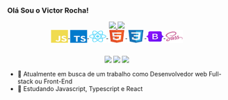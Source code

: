 ### Olá Sou o Victor Rocha!

<div align="center">
  <a href="https://github.com/VictorDevRocha">
  <img height="180em" src="https://github-readme-stats.vercel.app/api?username=VictorDevRocha&show_icons=true&theme=dark&include_all_commits=true&count_private=true"/>
  <img height="180em" src="https://github-readme-stats.vercel.app/api/top-langs/?username=VictorDevRocha&layout=compact&langs_count=7&theme=dark"/>
</div>

<div style="display: inline_block" align="center"<br>
  <img align="center" alt="Victor-Js" height="30" width="40"src="https://raw.githubusercontent.com/devicons/devicon/master/icons/javascript/javascript-plain.svg">
  <img align="center" alt="Victor-Ts" height="30" width="40" src="https://raw.githubusercontent.com/devicons/devicon/master/icons/typescript/typescript-plain.svg">
  <img align="center" alt="Victor-React" height="30" width="40" src="https://raw.githubusercontent.com/devicons/devicon/master/icons/react/react-original.svg">
  <img align="center" alt="Victor-HTML" height="30" width="40" src="https://raw.githubusercontent.com/devicons/devicon/master/icons/html5/html5-original.svg">
  <img align="center" alt="Victor-CSS" height="30" width="40" src="https://raw.githubusercontent.com/devicons/devicon/master/icons/css3/css3-original.svg">
  <img align="center" alt="Victor-BOOTSTRAP" height="30" width="40" src="https://raw.githubusercontent.com/devicons/devicon/master/icons/bootstrap/bootstrap-original.svg">
  <img align="center" alt="Victor-SASS" height="30" width="40" src="https://raw.githubusercontent.com/devicons/devicon/master/icons/sass/sass-original.svg">
</div>

##

<div  align="center"> 
  <a href=https://www.instagram.com/viictor_rxd/ target="_blank"><img src="https://img.shields.io/badge/-Instagram-%23E4405F?style=for-the-badge&logo=instagram&logoColor=white" target="_blank"></a>
  <a href = "mailto:victorrochadev0@gmail.com"><img src="https://img.shields.io/badge/-Gmail-%23333?style=for-the-badge&logo=gmail&logoColor=white" target="_blank"></a>
  <a href="https://www.linkedin.com/in/victor-rocha-58056223a" target="_blank"><img src="https://img.shields.io/badge/-LinkedIn-%230077B5?style=for-the-badge&logo=linkedin&logoColor=white" target="_blank"></a> 
 
</div>

- 🔭 Atualmente em busca de um trabalho como Desenvolvedor web Full-stack ou Front-End
- 🌱 Estudando Javascript, Typescript e React
